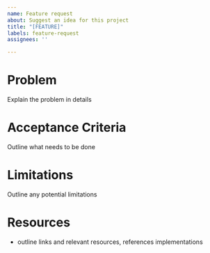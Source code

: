 ```yaml
---
name: Feature request
about: Suggest an idea for this project
title: "[FEATURE]"
labels: feature-request
assignees: ''

---
```


# Problem
Explain the problem in details

# Acceptance Criteria
Outline what needs to be done

# Limitations 
Outline any potential limitations

# Resources
- outline links and relevant resources, references implementations

